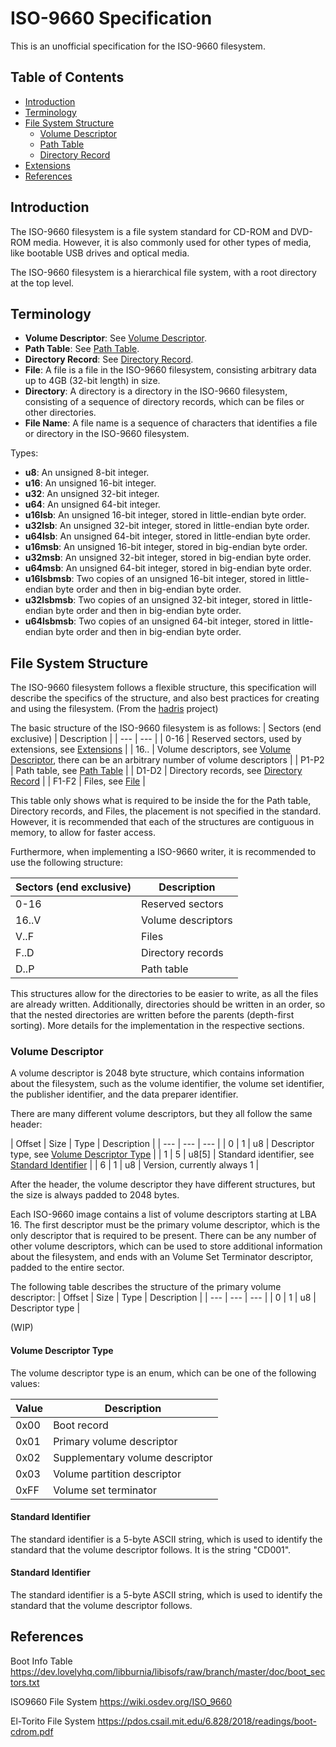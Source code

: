 # ISO-9660 Specification

This is an unofficial specification for the ISO-9660 filesystem.

## Table of Contents

- [Introduction](#introduction)
- [Terminology](#terminology)
- [File System Structure](#file-system-structure)
  - [Volume Descriptor](#volume-descriptor)
  - [Path Table](#path-table)
  - [Directory Record](#directory-record)
- [Extensions](#extensions)
- [References](#references)

## Introduction

The ISO-9660 filesystem is a file system standard for CD-ROM and DVD-ROM media. However, it is also commonly used for other types of media,
like bootable USB drives and optical media.

The ISO-9660 filesystem is a hierarchical file system, with a root directory at the top level.

## Terminology

- **Volume Descriptor**: See [Volume Descriptor](#volume-descriptor).
- **Path Table**: See [Path Table](#path-table).
- **Directory Record**: See [Directory Record](#directory-record).
- **File**: A file is a file in the ISO-9660 filesystem, consisting arbitrary data up to 4GB (32-bit length) in size.
- **Directory**: A directory is a directory in the ISO-9660 filesystem, consisting of a sequence of directory records, which can be files or other directories.
- **File Name**: A file name is a sequence of characters that identifies a file or directory in the ISO-9660 filesystem.

Types:
- **u8**: An unsigned 8-bit integer.
- **u16**: An unsigned 16-bit integer.
- **u32**: An unsigned 32-bit integer.
- **u64**: An unsigned 64-bit integer.
- **u16lsb**: An unsigned 16-bit integer, stored in little-endian byte order.
- **u32lsb**: An unsigned 32-bit integer, stored in little-endian byte order.
- **u64lsb**: An unsigned 64-bit integer, stored in little-endian byte order.
- **u16msb**: An unsigned 16-bit integer, stored in big-endian byte order.
- **u32msb**: An unsigned 32-bit integer, stored in big-endian byte order.
- **u64msb**: An unsigned 64-bit integer, stored in big-endian byte order.
- **u16lsbmsb**: Two copies of an unsigned 16-bit integer, stored in little-endian byte order and then in big-endian byte order.
- **u32lsbmsb**: Two copies of an unsigned 32-bit integer, stored in little-endian byte order and then in big-endian byte order.
- **u64lsbmsb**: Two copies of an unsigned 64-bit integer, stored in little-endian byte order and then in big-endian byte order.

## File System Structure

The ISO-9660 filesystem follows a flexible structure, this specification will describe the specifics of the structure, and also best practices for creating and using the filesystem. (From the [hadris](https://github.com/hxyulin/hadris) project)

The basic structure of the ISO-9660 filesystem is as follows:
| Sectors (end exclusive) | Description |
| --- | --- |
| 0-16 | Reserved sectors, used by extensions, see [Extensions](#extensions) |
| 16.. | Volume descriptors, see [Volume Descriptor](#volume-descriptor), there can be an arbitrary number of volume descriptors |
| P1-P2 | Path table, see [Path Table](#path-table) |
| D1-D2 | Directory records, see [Directory Record](#directory-record) |
| F1-F2 | Files, see [File](#file) |

This table only shows what is required to be inside the for the Path table, Directory records, and Files, the placement is not specified in the standard.
However, it is recommended that each of the structures are contiguous in memory, to allow for faster access.

Furthermore, when implementing a ISO-9660 writer, it is recommended to use the following structure:

| Sectors (end exclusive) | Description |
| --- | --- |
| 0-16 | Reserved sectors |
| 16..V | Volume descriptors |
| V..F | Files |
| F..D | Directory records |
| D..P | Path table |

This structures allow for the directories to be easier to write, as all the files are already written. Additionally, directories should be written in an order, so that the nested directories are written before the parents (depth-first sorting). More details for the implementation in the respective sections.

### Volume Descriptor

A volume descriptor is 2048 byte structure, which contains information about the filesystem, such as the volume identifier, the volume set identifier, the publisher identifier, and the data preparer identifier.

There are many different volume descriptors, but they all follow the same header:

| Offset | Size | Type | Description |
| --- | --- | --- |
| 0 | 1 | u8 | Descriptor type, see [Volume Descriptor Type](#volume-descriptor-type) |
| 1 | 5 | u8\[5\] | Standard identifier, see [Standard Identifier](#standard-identifier) |
| 6 | 1 | u8 | Version, currently always 1 |

After the header, the volume descriptor they have different structures, but the size is always padded to 2048 bytes.

Each ISO-9660 image contains a list of volume descriptors starting at LBA 16.
The first descriptor must be the primary volume descriptor, which is the only descriptor that is required to be present.
There can be any number of other volume descriptors, which can be used to store additional information about the filesystem, and ends with an Volume Set Terminator descriptor, padded to the entire sector.

The following table describes the structure of the primary volume descriptor:
| Offset | Size | Type | Description |
| --- | --- | --- |
| 0 | 1 | u8 | Descriptor type |

(WIP)

#### Volume Descriptor Type

The volume descriptor type is an enum, which can be one of the following values:

| Value | Description |
| --- | --- |
| 0x00 | Boot record |
| 0x01 | Primary volume descriptor |
| 0x02 | Supplementary volume descriptor |
| 0x03 | Volume partition descriptor |
| 0xFF | Volume set terminator |

#### Standard Identifier

The standard identifier is a 5-byte ASCII string, which is used to identify the standard that the volume descriptor follows.
It is the string "CD001".

#### Standard Identifier

The standard identifier is a 5-byte ASCII string, which is used to identify the standard that the volume descriptor follows.

## References

Boot Info Table
https://dev.lovelyhq.com/libburnia/libisofs/raw/branch/master/doc/boot_sectors.txt

ISO9660 File System
https://wiki.osdev.org/ISO_9660

El-Torito File System
https://pdos.csail.mit.edu/6.828/2018/readings/boot-cdrom.pdf
